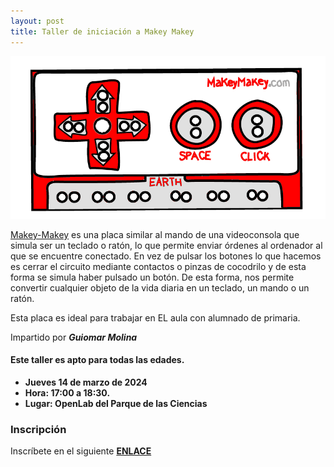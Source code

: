 ```yaml
---
layout: post
title: Taller de iniciación a Makey Makey
---
```

<img src="/images/makey.png" width="600" />



[Makey-Makey](https://makeymakey.com/) es una placa similar al mando de una videoconsola que simula ser un teclado o ratón, lo que permite enviar órdenes al ordenador al que se encuentre conectado. En vez de pulsar los botones lo que hacemos es cerrar el circuito mediante contactos o pinzas de cocodrilo y de esta forma se simula haber pulsado un botón. De esta forma, nos permite convertir cualquier objeto de la vida diaria en un teclado, un mando o un ratón.




Esta placa es ideal para trabajar en EL aula con alumnado de primaria.

Impartido por ***Guiomar Molina***


#### Este taller es apto para todas las edades.



* **Jueves 14 de marzo de 2024**
* **Hora: 17:00 a 18:30.**
* **Lugar: OpenLab del Parque de las Ciencias**





### Inscripción

Inscríbete en el siguiente [**ENLACE**](https://forms.gle/5qxt93twLSpLbaiP6)
